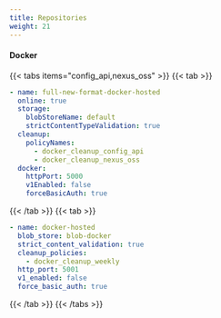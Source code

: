 ```yaml
---
title: Repositories
weight: 21
---
```


#### Docker

{{< tabs items="config_api,nexus_oss" >}}
  {{< tab >}}

  ```yaml
  - name: full-new-format-docker-hosted
    online: true
    storage:
      blobStoreName: default
      strictContentTypeValidation: true
    cleanup:
      policyNames:
        - docker_cleanup_config_api
        - docker_cleanup_nexus_oss
    docker:
      httpPort: 5000
      v1Enabled: false
      forceBasicAuth: true
  ```

  {{< /tab >}}
  {{< tab >}}

  ```yaml
  - name: docker-hosted
    blob_store: blob-docker
    strict_content_validation: true
    cleanup_policies:
      - docker_cleanup_weekly
    http_port: 5001
    v1_enabled: false
    force_basic_auth: true
  ```

  {{< /tab >}}
{{< /tabs >}}
